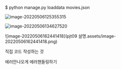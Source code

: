 $ python manage.py loaddata movies.json

![image-20220506125355315](C:\Users\star3\AppData\Roaming\Typora\typora-user-images\image-20220506125355315.png)

![image-20220506134627520](C:\Users\star3\AppData\Roaming\Typora\typora-user-images\image-20220506134627520.png)

![image-20220506162441418](pjt09 설명.assets/image-20220506162441418.png)

직접 코드 작성하는 것

에러안나오게 에러핸들링하기